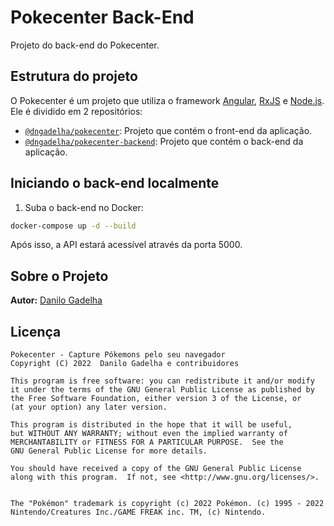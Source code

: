 # Pokecenter Back-End

Projeto do back-end do Pokecenter.


## Estrutura do projeto

O Pokecenter é um projeto que utiliza o framework [Angular](https://angular.io/), [RxJS](https://rxjs.dev/) e [Node.js](https://nodejs.org/). Ele é dividido em 2 repositórios:

- [`@dngadelha/pokecenter`](https://github.com/dngadelha/pokecenter): Projeto que contém o front-end da aplicação.
- [`@dngadelha/pokecenter-backend`](https://github.com/dngadelha/pokecenter-backend): Projeto que contém o back-end da aplicação.


## Iniciando o back-end localmente

1. Suba o back-end no Docker:

```sh
docker-compose up -d --build
```

Após isso, a API estará acessível através da porta 5000.


## Sobre o Projeto

**Autor:** [Danilo Gadelha](mailto:dngadelha@outlook.com)


## Licença

    Pokecenter - Capture Pókemons pelo seu navegador
    Copyright (C) 2022  Danilo Gadelha e contribuidores

    This program is free software: you can redistribute it and/or modify
    it under the terms of the GNU General Public License as published by
    the Free Software Foundation, either version 3 of the License, or
    (at your option) any later version.

    This program is distributed in the hope that it will be useful,
    but WITHOUT ANY WARRANTY; without even the implied warranty of
    MERCHANTABILITY or FITNESS FOR A PARTICULAR PURPOSE.  See the
    GNU General Public License for more details.

    You should have received a copy of the GNU General Public License
    along with this program.  If not, see <http://www.gnu.org/licenses/>.


    The "Pokémon" trademark is copyright (c) 2022 Pokémon. (c) 1995 - 2022
    Nintendo/Creatures Inc./GAME FREAK inc. TM, (c) Nintendo.

